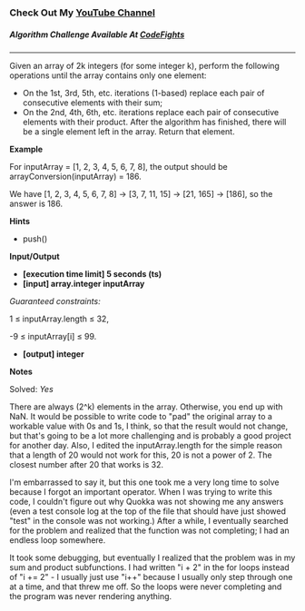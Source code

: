 ### Check Out My [YouTube Channel](https://www.YouTube.com/CodingTutorials360)

##### Algorithm Challenge Available At [CodeFights](https://codefights.com/arcade/code-arcade/spring-of-integration/dwA8RtDF86WucuoaQ)
---
Given an array of 2k integers (for some integer k), perform the following operations until the array contains only one element:

-   On the 1st, 3rd, 5th, etc. iterations (1-based) replace each pair of consecutive elements with their sum;
-   On the 2nd, 4th, 6th, etc. iterations replace each pair of consecutive elements with their product.
After the algorithm has finished, there will be a single element left in the array. Return that element.

**Example**

For inputArray = [1, 2, 3, 4, 5, 6, 7, 8], the output should be
arrayConversion(inputArray) = 186. 

We have [1, 2, 3, 4, 5, 6, 7, 8] -> [3, 7, 11, 15] -> [21, 165] -> [186], so the answer is 186.

**Hints**
-   push()

**Input/Output**

- **[execution time limit] 5 seconds (ts)**
- **[input] array.integer inputArray**

*Guaranteed constraints:*

1 ≤ inputArray.length ≤ 32,

-9 ≤ inputArray[i] ≤ 99.

- **[output] integer**

**Notes**

Solved: *Yes*

There are always (2^k) elements in the array. Otherwise, you end up with NaN. It would be possible to 
write code to "pad" the original array to a workable value with 0s and 1s, I think, so that the result would not change, but
that's going to be a lot more challenging and is probably a good project for another day. Also, I edited the inputArray.length
for the simple reason that a length of 20 would not work for this, 20 is not a power of 2. The closest number after 20 that 
works is 32.

I'm embarrassed to say it, but this one took me a very long time to solve because I forgot an important operator. When I 
was trying to write this code, I couldn't figure out why Quokka was not showing me any answers (even a test console log at the top
of the file that should have just showed "test" in the console was not working.) After a while, I eventually searched for the 
problem and realized that the function was not completing; I had an endless loop somewhere.

It took some debugging, but eventually I realized that the problem was in my sum and product subfunctions. I had written "i + 2"
in the for loops instead of "i += 2" - I usually just use "i++" because I usually only step through one at a time, and that 
threw me off. So the loops were never completing and the program was never rendering anything. 

